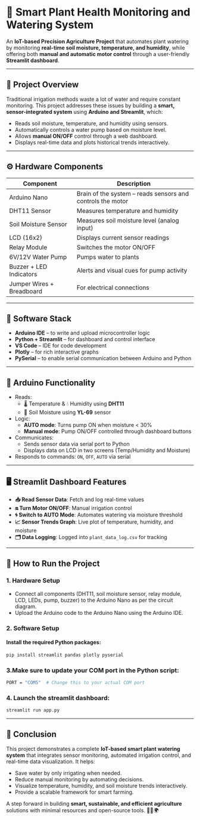 # 🌿 Smart Plant Health Monitoring and Watering System

An **IoT-based Precision Agriculture Project** that automates plant watering by monitoring **real-time soil moisture, temperature, and humidity**, while offering both **manual and automatic motor control** through a user-friendly **Streamlit dashboard**.

---

## 📌 Project Overview

Traditional irrigation methods waste a lot of water and require constant monitoring. This project addresses these issues by building a **smart, sensor-integrated system** using **Arduino and Streamlit**, which:

- Reads soil moisture, temperature, and humidity using sensors.
- Automatically controls a water pump based on moisture level.
- Allows **manual ON/OFF** control through a web dashboard.
- Displays real-time data and plots historical trends interactively.

---

## ⚙️ Hardware Components

| Component               | Description                                                  |
|------------------------|--------------------------------------------------------------|
| Arduino Nano           | Brain of the system – reads sensors and controls the motor   |
| DHT11 Sensor           | Measures temperature and humidity                            |
| Soil Moisture Sensor   | Measures soil moisture level (analog input)                  |
| LCD (16x2)             | Displays current sensor readings                             |
| Relay Module           | Switches the motor ON/OFF                                    |
| 6V/12V Water Pump      | Pumps water to plants                                        |
| Buzzer + LED Indicators| Alerts and visual cues for pump activity                     |
| Jumper Wires + Breadboard | For electrical connections                              |

---

## 🧠 Software Stack

- **Arduino IDE** – to write and upload microcontroller logic
- **Python + Streamlit** – for dashboard and control interface
- **VS Code** – IDE for code development
- **Plotly** – for rich interactive graphs
- **PySerial** – to enable serial communication between Arduino and Python

---

## 🔌 Arduino Functionality

- Reads:
  - 🌡️ Temperature & 💧 Humidity using **DHT11**
  - 🌱 Soil Moisture using **YL-69** sensor
- Logic:
  - **AUTO mode**: Turns pump ON when moisture < 30%
  - **Manual mode**: Pump ON/OFF controlled through dashboard buttons
- Communicates:
  - Sends sensor data via serial port to Python
  - Displays data on LCD in two screens (Temp/Humidity and Moisture)
- Responds to commands: `ON`, `OFF`, `AUTO` via serial

---

## 🖥️ Streamlit Dashboard Features

- **📥 Read Sensor Data**: Fetch and log real-time values
- **🔛 Turn Motor ON/OFF**: Manual irrigation control
- **🌀 Switch to AUTO Mode**: Automates watering via moisture threshold
- **📈 Sensor Trends Graph**: Live plot of temperature, humidity, and moisture
- **🗂️ Data Logging**: Logged into `plant_data_log.csv` for tracking

---

## 🚀 How to Run the Project

### 1. Hardware Setup
- Connect all components (DHT11, soil moisture sensor, relay module, LCD, LEDs, pump, buzzer) to the Arduino Nano as per the circuit diagram.
- Upload the Arduino code to the Arduino Nano using the Arduino IDE.

### 2. Software Setup

#### Install the required Python packages:
```bash
pip install streamlit pandas plotly pyserial

```

### 3.Make sure to update your COM port in the Python script:
```bash
PORT = "COM5"  # Change this to your actual COM port

```

### 4. Launch the streamlit dashboard:
```bash
streamlit run app.py

```

---

## 📍 Conclusion

This project demonstrates a complete **IoT-based smart plant watering system** that integrates sensor monitoring, automated irrigation control, and real-time data visualization. It helps:

- Save water by only irrigating when needed.
- Reduce manual monitoring by automating decisions.
- Visualize temperature, humidity, and soil moisture trends interactively.
- Provide a scalable framework for smart farming.

A step forward in building **smart, sustainable, and efficient agriculture** solutions with minimal resources and open-source tools. 🌾💧🌍








